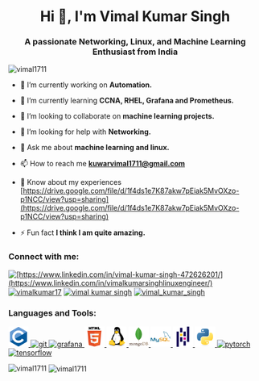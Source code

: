 <h1 align="center">Hi 👋, I'm Vimal Kumar Singh</h1>
<h3 align="center">A passionate Networking, Linux, and Machine Learning Enthusiast from India</h3>

<p align="left"> <img src="https://komarev.com/ghpvc/?username=vimal1711&label=Profile%20views&color=0e75b6&style=flat" alt="vimal1711" /> </p>

- 🔭 I’m currently working on **Automation.**

- 🌱 I’m currently learning **CCNA, RHEL, Grafana and Prometheus.**

- 👯 I’m looking to collaborate on **machine learning projects.**

- 🤝 I’m looking for help with **Networking.**

- 💬 Ask me about **machine learning and linux.**

- 📫 How to reach me **kuwarvimal1711@gmail.com**

- 📄 Know about my experiences [https://drive.google.com/file/d/1f4ds1e7K87akw7pEiak5MvOXzo-p1NCC/view?usp=sharing](https://drive.google.com/file/d/1f4ds1e7K87akw7pEiak5MvOXzo-p1NCC/view?usp=sharing)

- ⚡ Fun fact **I think I am quite amazing.**

<h3 align="left">Connect with me:</h3>
<p align="left">
<a href="[https://linkedin.com/in/https://www.linkedin.com/in/vimal-kumar-singh-472626201/](https://www.linkedin.com/in/vimalkumarsinghlinuxengineer/)" target="blank"><img align="center" alt="[https://www.linkedin.com/in/vimal-kumar-singh-472626201/](https://www.linkedin.com/in/vimalkumarsinghlinuxengineer/)" height="30" width="40" /></a>
<a href="https://www.codechef.com/users/vimalkumar17" target="blank"><img align="center" src="https://cdn.jsdelivr.net/npm/simple-icons@3.1.0/icons/codechef.svg" alt="vimalkumar17" height="30" width="40" /></a>
<a href="https://www.hackerrank.com/vimal kumar singh" target="blank"><img align="center" src="https://raw.githubusercontent.com/rahuldkjain/github-profile-readme-generator/master/src/images/icons/Social/hackerrank.svg" alt="vimal kumar singh" height="30" width="40" /></a>
<a href="https://www.leetcode.com/vimal_kumar_singh" target="blank"><img align="center" src="https://raw.githubusercontent.com/rahuldkjain/github-profile-readme-generator/master/src/images/icons/Social/leet-code.svg" alt="vimal_kumar_singh" height="30" width="40" /></a>
</p>

<h3 align="left">Languages and Tools:</h3>
<p align="left"> <a href="https://www.cprogramming.com/" target="_blank" rel="noreferrer"> <img src="https://raw.githubusercontent.com/devicons/devicon/master/icons/c/c-original.svg" alt="c" width="40" height="40"/> </a> <a href="https://git-scm.com/" target="_blank" rel="noreferrer"> <img src="https://www.vectorlogo.zone/logos/git-scm/git-scm-icon.svg" alt="git" width="40" height="40"/> </a> <a href="https://grafana.com" target="_blank" rel="noreferrer"> <img src="https://www.vectorlogo.zone/logos/grafana/grafana-icon.svg" alt="grafana" width="40" height="40"/> </a> <a href="https://www.w3.org/html/" target="_blank" rel="noreferrer"> <img src="https://raw.githubusercontent.com/devicons/devicon/master/icons/html5/html5-original-wordmark.svg" alt="html5" width="40" height="40"/> </a> <a href="https://www.linux.org/" target="_blank" rel="noreferrer"> <img src="https://raw.githubusercontent.com/devicons/devicon/master/icons/linux/linux-original.svg" alt="linux" width="40" height="40"/> </a> <a href="https://www.mongodb.com/" target="_blank" rel="noreferrer"> <img src="https://raw.githubusercontent.com/devicons/devicon/master/icons/mongodb/mongodb-original-wordmark.svg" alt="mongodb" width="40" height="40"/> </a> <a href="https://www.mysql.com/" target="_blank" rel="noreferrer"> <img src="https://raw.githubusercontent.com/devicons/devicon/master/icons/mysql/mysql-original-wordmark.svg" alt="mysql" width="40" height="40"/> </a> <a href="https://pandas.pydata.org/" target="_blank" rel="noreferrer"> <img src="https://raw.githubusercontent.com/devicons/devicon/2ae2a900d2f041da66e950e4d48052658d850630/icons/pandas/pandas-original.svg" alt="pandas" width="40" height="40"/> </a> <a href="https://www.python.org" target="_blank" rel="noreferrer"> <img src="https://raw.githubusercontent.com/devicons/devicon/master/icons/python/python-original.svg" alt="python" width="40" height="40"/> </a> <a href="https://pytorch.org/" target="_blank" rel="noreferrer"> <img src="https://www.vectorlogo.zone/logos/pytorch/pytorch-icon.svg" alt="pytorch" width="40" height="40"/> </a> <a href="https://www.tensorflow.org" target="_blank" rel="noreferrer"> <img src="https://www.vectorlogo.zone/logos/tensorflow/tensorflow-icon.svg" alt="tensorflow" width="40" height="40"/> </a> </p>

<p><img align="left" src="https://github-readme-stats.vercel.app/api/top-langs?username=vimal1711&show_icons=true&locale=en&layout=compact" alt="vimal1711" /></p>

<p>&nbsp;<img align="center" src="https://github-readme-stats.vercel.app/api?username=vimal1711&show_icons=true&locale=en" alt="vimal1711" /></p>
